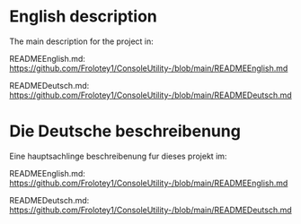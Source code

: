 # English description
The main description for the project in: 

READMEEnglish.md: https://github.com/Frolotey1/ConsoleUtility-/blob/main/READMEEnglish.md

READMEDeutsch.md: https://github.com/Frolotey1/ConsoleUtility-/blob/main/READMEDeutsch.md
# Die Deutsche beschreibenung
Eine hauptsachlinge beschreibenung fur dieses projekt im: 

READMEEnglish.md: https://github.com/Frolotey1/ConsoleUtility-/blob/main/READMEEnglish.md

READMEDeutsch.md: https://github.com/Frolotey1/ConsoleUtility-/blob/main/READMEDeutsch.md
